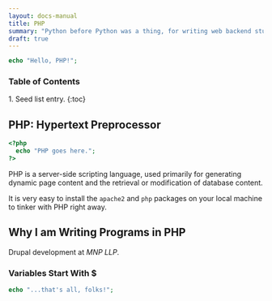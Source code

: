 ```yaml
---
layout: docs-manual
title: PHP
summary: "Python before Python was a thing, for writing web backend stuff."
draft: true
---
```


```php
echo "Hello, PHP!";
```

<h3>Table of Contents</h3>
1. Seed list entry.
{:toc}

## PHP: Hypertext Preprocessor

```php
<?php
  echo "PHP goes here.";
?>
```

PHP is a server-side scripting language, used primarily for generating dynamic page content and the retrieval or modification of database content.

It is very easy to install the `apache2` and `php` packages on your local machine to tinker with PHP right away.

## Why I am Writing Programs in PHP

Drupal development at _MNP LLP_.

### Variables Start With $

```php
echo "...that's all, folks!";
```
